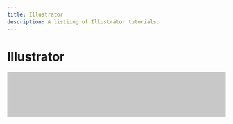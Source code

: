 ```yaml
---
title: Illustrator
description: A listiing of Illustrator tutorials.
---
```


# Illustrator

![Tutorial Hero Image](../assets/hero_placeholder.png)